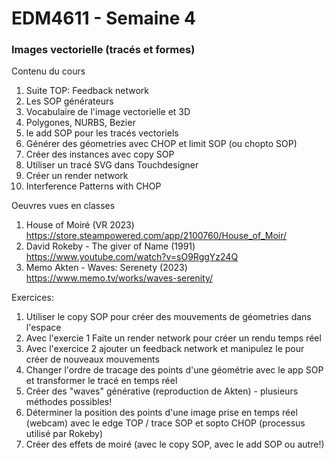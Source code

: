 # EDM4611 - Semaine 4
### Images vectorielle (tracés et formes)

Contenu du cours
1. Suite TOP: Feedback network
2. Les SOP générateurs 
3. Vocabulaire de l'image vectorielle et 3D 
4. Polygones, NURBS, Bezier
5. le add SOP pour les tracés vectoriels 
6. Générer des géometries avec CHOP et limit SOP (ou chopto SOP)
7. Créer des instances avec copy SOP 
8. Utiliser un tracé SVG dans Touchdesigner 
9. Créer un render network 
10. Interference Patterns with CHOP

Oeuvres vues en classes
1. House of Moiré (VR 2023) https://store.steampowered.com/app/2100760/House_of_Moir/
2. David Rokeby - The giver of Name (1991) https://www.youtube.com/watch?v=sO9RggYz24Q
3. Memo Akten - Waves: Serenety (2023) https://www.memo.tv/works/waves-serenity/ 

Exercices: 
1. Utiliser le copy SOP pour créer des mouvements de géometries dans l'espace 
2. Avec l'exercie 1 Faite un render network pour créer un rendu temps réel 
3. Avec l'exercice 2 ajouter un feedback network et manipulez le pour créer de nouveaux mouvements
4. Changer l'ordre de tracage des points d'une géométrie avec le app SOP et transformer le tracé en temps réel 
5. Créer des "waves" générative (reproduction de Akten) - plusieurs méthodes possibles! 
6. Déterminer la position des points d'une image prise en temps réel (webcam) avec le edge TOP / trace SOP et sopto CHOP (processus utilisé par Rokeby)
7. Créer des effets de moiré (avec le copy SOP, avec le add SOP ou autre!) 

